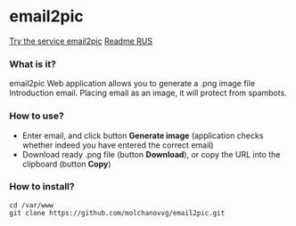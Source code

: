 # email2pic
[Try the service email2pic](http://email2pic.molchanov.site/)
[Readme RUS](https://github.com/molchanovvg/email2pic/blob/master/README.md)
### What is it?
email2pic Web application allows you to generate a .png image file Introduction email. Placing email as an image, it will protect from spambots.
### How to use?
* Enter email, and click button **Generate image** (application checks whether indeed you have entered the correct email)
* Download ready .png file (button **Download**), or copy the URL into the clipboard (button **Copy**)
### How to install?

```
cd /var/www
git clone https://github.com/molchanovvg/email2pic.git
```

